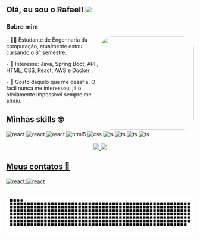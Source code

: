 ## Olá, eu sou o Rafael! <img src="https://raw.githubusercontent.com/iampavangandhi/iampavangandhi/master/gifs/Hi.gif" width="30px"></h2>

### Sobre mim
<div style="display: inline_block"  >
  <img align="right" width="250" height="250" style="border-radius:30px;" src="https://static.wixstatic.com/media/a27d24_209415c588e643bc8eb0689d3b1814ea~mv2.gif/v1/fit/w_456,h_320,al_c,q_80/file.jpg" />
<p> - 👨‍🎓 Estudante de Engenharia da computação, atualmente estou cursando o 8° semestre. </p>
<p> - 🎯 Interesse: Java, Spring Boot, API , HTML, CSS, React, AWS e Docker . </p>
<p> - 💭 Gosto daquilo que me desafia. O fácil nunca me interessou, já o obviamente impossível sempre me atraiu. </p>

</div> 

## Minhas skills :nerd_face:

<div style="display: inline_block">
  <img align="center" alt="react" src="https://img.shields.io/badge/Spring-6DB33F?style=for-the-badge&logo=spring&logoColor=white" />
  <img align="center" alt="react" src="https://img.shields.io/badge/Java-ED8B00?style=for-the-badge&logo=java&logoColor=white" />
  <img align="center" alt="react" src="https://img.shields.io/badge/React-20232A?style=for-the-badge&logo=react&logoColor=61DAFB" />
  <img align="center" alt="html5" src="https://img.shields.io/badge/HTML5-E34F26?style=for-the-badge&logo=html5&logoColor=white" />
  <img align="center" alt="css" src="https://img.shields.io/badge/CSS3-1572B6?style=for-the-badge&logo=css3&logoColor=white" />
  <img align="center" alt="ts" src="https://img.shields.io/badge/TypeScript-007ACC?style=for-the-badge&logo=typescript&logoColor=white" />
  <img align="center" alt="ts" src="https://img.shields.io/badge/PostgreSQL-316192?style=for-the-badge&logo=postgresql&logoColor=white" />  
  <img align="center" alt="ts" src="https://img.shields.io/badge/Netlify-00C7B7?style=for-the-badge&logo=netlify&logoColor=white" />
  <img align="center" alt="ts" src="https://img.shields.io/badge/Heroku-430098?style=for-the-badge&logo=heroku&logoColor=white" />  
</div><br/>

<div align="center">
  <a href="https://github.com/rafaelxndre">
  <img height="180em" src="https://github-readme-stats.vercel.app/api?username=rafaelxndre&show_icons=true&theme=tokyonight&include_all_commits=true&count_private=true"/>
  <img height="180em" src="https://github-readme-stats.vercel.app/api/top-langs/?username=rafaelxndre&layout=compact&langs_count=7&theme=tokyonight"/>
 </div>
    
## Meus contatos :iphone:
    
<div style="display: inline_block">
  <img align="center" alt="react" src="https://img.shields.io/badge/LinkedIn-0077B5?style=for-the-badge&logo=linkedin&logoColor=white" /> 
  <img align="center" alt="react" src="https://img.shields.io/badge/Gmail-D14836?style=for-the-badge&logo=gmail&logoColor=white" />
</div>
  
  ##
  
 ![snake gif](https://github.com/rafaelxndre/rafaelxndre/blob/output/github-contribution-grid-snake.svg)



